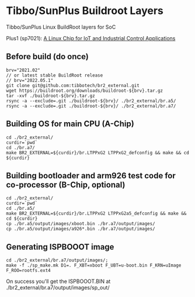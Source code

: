 # Tibbo/SunPlus Buildroot Layers

Tibbo/SunPlus Linux BuildRoot layers for SoC

Plus1 (sp7021): [A Linux Chip for IoT and Industrial Control Applications](https://tibbo.com/store/plus1.html)

## Before build (do once)

```
brv="2021.02"
// or latest stable BuildRoot release
// brv="2022.05.1"
git clone git@github.com:tibbotech/br2_external.git
wget https://buildroot.org/downloads/buildroot-${brv}.tar.gz
tar -xvf ./buildroot-${brv}.tar.gz
rsync -a --exclude=.git ./buildroot-${brv}/ ./br2_external/br.a5/
rsync -a --exclude=.git ./buildroot-${brv}/ ./br2_external/br.a7/
```

## Building OS for main CPU (A-Chip)
```
cd ./br2_external/
curdir=`pwd`
cd ./br.a7/
make BR2_EXTERNAL=${curdir}/br.LTPPxG2 LTPPxG2_defconfig && make && cd ${curdir}
```

## Building bootloader and arm926 test code for co-processor (B-Chip, optional)
```
cd ./br2_external/
curdir=`pwd`
cd ./br.a5/
make BR2_EXTERNAL=${curdir}/br.LTPPxG2 LTPPxG2a5_defconfig && make && cd ${curdir}
cp ./br.a5/output/images/xboot.bin ./br.a7/output/images/
cp ./br.a5/output/images/a926*.bin ./br.a7/output/images/
```

## Generating ISPBOOOT image
```
cd ./br2_external/br.a7/output/images/;
make -f ./sp_make.mk D1=. F_XBT=xboot F_UBT=u-boot.bin F_KRN=uImage F_ROO=rootfs.ext4
```
On success you'll get the ISPBOOOT.BIN at ./br2_external/br.a7/output/images/sp_out/
